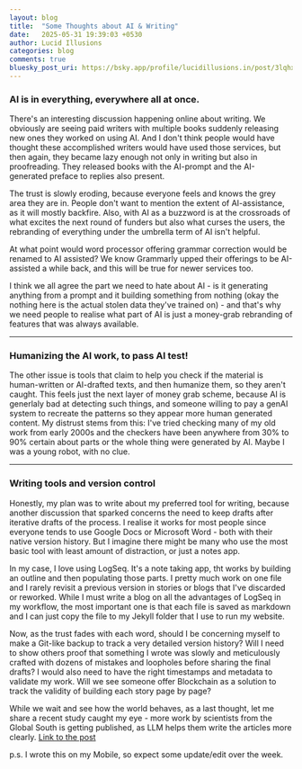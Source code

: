 ```yaml
---
layout: blog
title:  "Some Thoughts about AI & Writing"
date:   2025-05-31 19:39:03 +0530
author: Lucid Illusions
categories: blog
comments: true
bluesky_post_uri: https://bsky.app/profile/lucidillusions.in/post/3lqhx6tmk6k2a
---
```



### AI is in everything, everywhere all at once. 

There's an interesting discussion happening online about writing. We obviously are seeing paid writers with multiple books suddenly releasing new ones they worked on using AI. And I don't think people would have thought these accomplished writers would have used those services, but then again, they became lazy enough not only in writing but also in proofreading. They released books with the AI-prompt and the AI-generated preface to replies also present. 

The trust is slowly eroding, because everyone feels and knows the grey area they are in. People don't want to mention the extent of AI-assistance, as it will mostly backfire. Also, with AI as a buzzword is at the crossroads of what excites the next round of funders but also what curses the users, the rebranding of everything under the umbrella term of AI isn't helpful. 

At what point would word processor offering grammar correction would be renamed to AI assisted? We know Grammarly upped their offerings  to be AI-assisted a while back, and this will be true for newer services too. 

I think we all agree the part we need to hate about AI - is it generating anything from a prompt and it building something from nothing (okay the nothing here is the actual stolen data they've trained on) - and that's why we need people to realise what part of AI is just a money-grab rebranding of features that was always available. 

---

### Humanizing the AI work, to pass AI test! 

The other issue is tools that claim to help you check if the material is human-written or AI-drafted texts, and then humanize them, so they aren't caught. This feels just the next layer of money grab scheme, because AI is generlaly bad at detecting such things, and someone willing to pay a genAI system to recreate the patterns so they appear more human generated content. My distrust stems from this: I've tried checking many of my old work from early 2000s and the checkers have been anywhere from 30% to 90% certain about parts or the whole thing were generated by AI. Maybe I was a young robot, with no clue.

--- 

### Writing tools and version control

Honestly, my plan was to write about my preferred tool for writing, because another discussion that sparked concerns the need to keep drafts after iterative drafts of the process. I realise it works for most people since everyone tends to use Google Docs or Microsoft Word - both with their native version history. But I imagine there might be many who use the most basic tool with least amount of distraction, or just a notes app. 

In my case, I love using LogSeq. It's a note taking app, tht works by building an outline and then populating those parts. I pretty much work on one file and I rarely revisit a previous version in stories or blogs that I've discarded or reworked. While I must write a blog on all the advantages of LogSeq in my workflow, the most important one is that each file is saved as markdown and I can just copy the file to my Jekyll folder that I use to run my website. 

Now, as the trust fades with each word, should I be concerning myself to make a Git-like backup to track a very detailed version history? Will I need to show others proof that something I wrote was slowly and meticulously crafted with dozens of mistakes and loopholes before sharing the final drafts? I would also need to have the right timestamps and metadata to validate my work. Will we see someone offer Blockchain as a solution to track the validity of building each story page by page? 


While we wait and see how the world behaves, as a last thought, let me share a recent study caught my eye  - more work by scientists from the Global South is getting published, as LLM helps them write the articles more clearly. [Link to the post](https://bsky.app/profile/dggoldst.bsky.social/post/3lpes63s7nk23)


p.s. I wrote this on my Mobile, so expect some update/edit over the week. 
